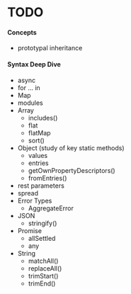 # TODO
#### Concepts
- prototypal inheritance
#### Syntax Deep Dive
- async
- for ... in
- Map
- modules
- Array
    - includes()
    - flat
    - flatMap
    - sort()
- Object (study of key static methods)
    - values
    - entries
    - getOwnPropertyDescriptors()
    - fromEntries()
- rest parameters
- spread
- Error Types
    - AggregateError
- JSON
    - stringify()
- Promise
    - allSettled
    - any
- String
    - matchAll()
    - replaceAll()
    - trimStart()
    - trimEnd()


